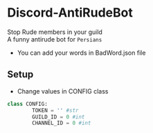 # Discord-AntiRudeBot

Stop Rude members in your guild<br/>
A funny antirude bot for `Persians`

- You can add your words in BadWord.json file

## Setup

- Change values in CONFIG class

```python
class CONFIG:
        TOKEN = '' #str
        GUILD_ID = 0 #int
        CHANNEL_ID = 0 #int
```
